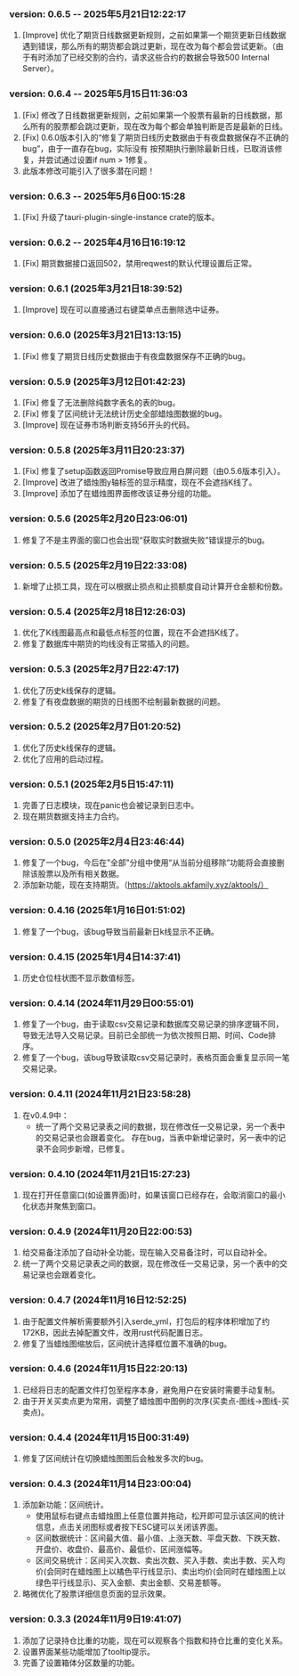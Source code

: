 ### version: 0.6.5 -- 2025年5月21日12:22:17
1. [Improve] 优化了期货日线数据更新规则，之前如果第一个期货更新日线数据遇到错误，那么所有的期货都会跳过更新，现在改为每个都会尝试更新。（由于有时添加了已经交割的合约，请求这些合约的数据会导致500 Internal Server）。

### version: 0.6.4 -- 2025年5月15日11:36:03
1. [Fix] 修改了日线数据更新规则，之前如果第一个股票有最新的日线数据，那么所有的股票都会跳过更新，现在改为每个都会单独判断是否是最新的日线。
2. [Fix] 0.6.0版本引入的“修复了期货日线历史数据由于有夜盘数据保存不正确的bug”，由于一直存在bug，实际没有
按预期执行删除最新日线，已取消该修复，并尝试通过设置if num > 1修复。
3. 此版本修改可能引入了很多潜在问题！

### version: 0.6.3 -- 2025年5月6日00:15:28
1. [Fix] 升级了tauri-plugin-single-instance crate的版本。

### version: 0.6.2 -- 2025年4月16日16:19:12
1. [Fix] 期货数据接口返回502，禁用reqwest的默认代理设置后正常。

### version: 0.6.1 (2025年3月21日18:39:52)
1. [Improve] 现在可以直接通过右键菜单点击删除选中证券。

### version: 0.6.0 (2025年3月21日13:13:15)
1. [Fix] 修复了期货日线历史数据由于有夜盘数据保存不正确的bug。

### version: 0.5.9 (2025年3月12日01:42:23)
1. [Fix] 修复了无法删除纯数字表名的表的bug。
2. [Fix] 修复了区间统计无法统计历史全部蜡烛图数据的bug。
3. [Improve] 现在证券市场判断支持56开头的代码。

### version: 0.5.8 (2025年3月11日20:23:37)
1. [Fix] 修复了setup函数返回Promise导致应用白屏问题（由0.5.6版本引入）。
2. [Improve] 改进了蜡烛图y轴标签的显示精度，现在不会遮挡K线了。
3. [Improve] 添加了在蜡烛图界面修改该证券分组的功能。

### version: 0.5.6 (2025年2月20日23:06:01)
1. 修复了不是主界面的窗口也会出现“获取实时数据失败”错误提示的bug。

### version: 0.5.5 (2025年2月19日22:33:08)
1. 新增了止损工具，现在可以根据止损点和止损额度自动计算开仓金额和份数。

### version: 0.5.4 (2025年2月18日12:26:03)
1. 优化了K线图最高点和最低点标签的位置，现在不会遮挡K线了。
2. 修复了数据库中期货的均线没有正常插入的问题。

### version: 0.5.3 (2025年2月7日22:47:17)
1. 优化了历史k线保存的逻辑。
2. 修复了有夜盘数据的期货的日线图不绘制最新数据的问题。

### version: 0.5.2 (2025年2月7日01:20:52)
1. 优化了历史k线保存的逻辑。
2. 优化了应用的启动过程。

### version: 0.5.1 (2025年2月5日15:47:11)
1. 完善了日志模块，现在panic也会被记录到日志中。
2. 现在期货数据支持主力合约。

### version: 0.5.0 (2025年2月4日23:46:44)
1. 修复了一个bug，今后在"全部"分组中使用“从当前分组移除”功能将会直接删除该股票以及所有相关数据。
2. 添加新功能，现在支持期货。（https://aktools.akfamily.xyz/aktools/）

### version: 0.4.16 (2025年1月16日01:51:02)
1. 修复了一个bug，该bug导致当前最新日k线显示不正确。

### version: 0.4.15 (2025年1月4日14:37:41)
1. 历史仓位柱状图不显示数值标签。

### version: 0.4.14 (2024年11月29日00:55:01)
1. 修复了一个bug，由于读取csv交易记录和数据库交易记录的排序逻辑不同，导致无法导入交易记录。目前已全部统一为依次按照日期、时间、Code排序。
2. 修复了一个bug，该bug导致读取csv交易记录时，表格页面会重复显示同一笔交易记录。

### version: 0.4.11 (2024年11月21日23:58:28)
1. 在v0.4.9中：
   - 统一了两个交易记录表之间的数据，现在修改任一交易记录，另一个表中的交易记录也会跟着变化。
   存在bug，当表中新增记录时，另一表中的记录不会同步新增，已修复。

### version: 0.4.10 (2024年11月21日15:27:23)
1. 现在打开任意窗口(如设置界面)时，如果该窗口已经存在，会取消窗口的最小化状态并聚焦到窗口。

### version: 0.4.9 (2024年11月20日22:00:53)
1. 给交易备注添加了自动补全功能，现在输入交易备注时，可以自动补全。
2. 统一了两个交易记录表之间的数据，现在修改任一交易记录，另一个表中的交易记录也会跟着变化。

### version: 0.4.7 (2024年11月16日12:52:25)
1. 由于配置文件解析需要额外引入serde_yml，打包后的程序体积增加了约172KB，因此去掉配置文件，改用rust代码配置日志。
2. 修复了当蜡烛图缩放后，区间统计选择框位置不准确的bug。


### version: 0.4.6 (2024年11月15日22:20:13)
1. 已经将日志的配置文件打包至程序本身，避免用户在安装时需要手动复制。
2. 由于开关买卖点更为常用，调整了蜡烛图中图例的次序(买卖点-图线→图线-买卖点)。


### version: 0.4.4 (2024年11月15日00:31:49)
1. 修复了区间统计在切换蜡烛图图后会触发多次的bug。


### version: 0.4.3 (2024年11月14日23:00:04)
1. 添加新功能：区间统计。
   - 使用鼠标右键点击蜡烛图上任意位置并拖动，松开即可显示该区间的统计信息，点击关闭图标或者按下ESC键可以关闭该界面。
   - 区间数据统计：区间最大值、最小值、上涨天数、平盘天数、下跌天数、开盘价、收盘价、最高价、最低价、区间涨幅等。
   - 区间交易统计：区间买入次数、卖出次数、买入手数、卖出手数、买入均价(会同时在蜡烛图上以橘色平行线显示)、卖出均价(会同时在蜡烛图上以绿色平行线显示)、买入金额、卖出金额、交易差额等。
2. 略微优化了股票详细信息页面的显示效果。


### version: 0.3.3 (2024年11月9日19:41:07)
1. 添加了记录持仓比重的功能，现在可以观察各个指数和持仓比重的变化关系。
2. 设置界面某些功能增加了tooltip提示。
3. 完善了设置箱体分区数量的功能。